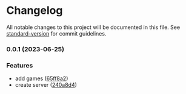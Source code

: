 # Changelog

All notable changes to this project will be documented in this file. See [standard-version](https://github.com/conventional-changelog/standard-version) for commit guidelines.

### 0.0.1 (2023-06-25)


### Features

* add games ([65ff8a2](https://github.com/mategavran32/casino/commit/65ff8a24674ebf36dc843891b956e0b35103fd15))
* create server ([240a8d4](https://github.com/mategavran32/casino/commit/240a8d45989e826254025dfd3e73f18ff7294749))
